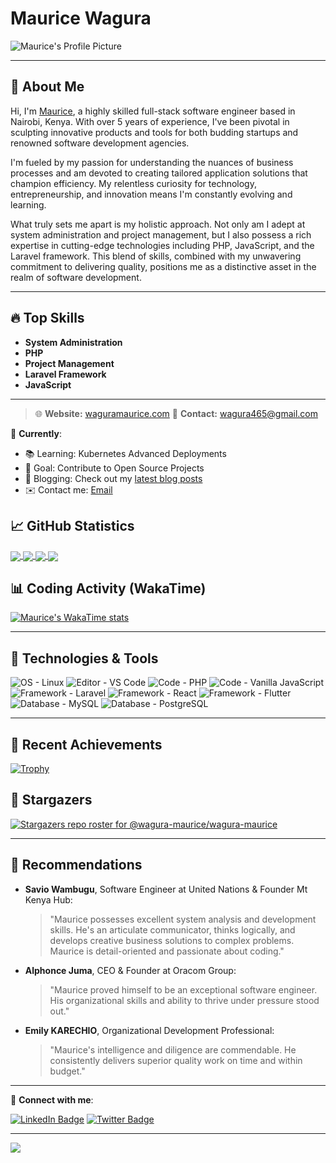 # Maurice Wagura

![Maurice's Profile Picture](https://www.gravatar.com/avatar/be2d95a1ec62317ee0f412f65a8a3b59)

---

## 🚀 About Me

Hi, I'm [Maurice](https://waguramaurice.com/), a highly skilled full-stack software engineer based in Nairobi, Kenya. With over 5 years of experience, I've been pivotal in sculpting innovative products and tools for both budding startups and renowned software development agencies.

I'm fueled by my passion for understanding the nuances of business processes and am devoted to creating tailored application solutions that champion efficiency. My relentless curiosity for technology, entrepreneurship, and innovation means I'm constantly evolving and learning.

What truly sets me apart is my holistic approach. Not only am I adept at system administration and project management, but I also possess a rich expertise in cutting-edge technologies including PHP, JavaScript, and the Laravel framework. This blend of skills, combined with my unwavering commitment to delivering quality, positions me as a distinctive asset in the realm of software development.

---

## 🔥 Top Skills

- **System Administration**
- **PHP**
- **Project Management**
- **Laravel Framework**
- **JavaScript**

---

> 🌐 **Website:** [waguramaurice.com](https://waguramaurice.com/)
> 📧 **Contact:** wagura465@gmail.com

📍 **Currently**:
- 📚 Learning: Kubernetes Advanced Deployments
- 🎯 Goal: Contribute to Open Source Projects
- 📝 Blogging: Check out my [latest blog posts](#)
- ✉️ Contact me: [Email](mailto:wagura465@gmail.com)

## &#x1f4c8; GitHub Statistics

<!-- GitHub Stats -->
<a href="https://github.com/wagura-maurice/wagura-maurice">
  <img align="center" src="https://github-readme-stats.vercel.app/api/top-langs/?username=wagura-maurice&show_icons=true&hide=html&title_color=abd200&text_color=f9f9f9f9&icon_color=70a5fd&bg_color=373f51"/>
</a>
<a href="https://github.com/wagura-maurice/wagura-maurice">
  <img align="center" src="https://github-readme-stats.vercel.app/api?username=wagura-maurice&show_icons=true&count_private=true&title_color=abd200&text_color=f9f9f9f9&icon_color=70a5fd&bg_color=373f51"/>
</a>

<!-- Streak Stats -->
<a href="https://github.com/wagura-maurice/wagura-maurice">
  <img align="center" src="https://github-readme-streak-stats.herokuapp.com/?user=wagura-maurice&background=373f51&stroke=70a5fd&ring=70a5fd&fire=70a5fd&currStreakLabel=70a5fd"/>
</a>

<!-- Activity Graph -->
<a href="https://github.com/wagura-maurice">
  <img align="center" src="https://github-readme-activity-graph.vercel.app/graph?username=wagura-maurice&theme=dracula&bg_color=373f51&color=70a5fd&line=abd200&point=ffffff&hide_border=true"/>
</a>

## 📊 Coding Activity (WakaTime)

[![Maurice's WakaTime stats](https://github-readme-stats.vercel.app/api/wakatime?username=wagura-maurice&theme=dark&bg_color=373f51&title_color=abd200&text_color=f9f9f9)](https://wakatime.com/@montanabay39)

---

## 🔧 Technologies & Tools

![OS - Linux](https://img.shields.io/badge/OS-Linux-informational?style=flat&logo=linux&color=70a5fd)
![Editor - VS Code](https://img.shields.io/badge/Editor-VS_Code-informational?style=flat&logo=visual-studio-code&color=70a5fd)
![Code - PHP](https://img.shields.io/badge/Code-PHP-informational?style=flat&logo=php&color=70a5fd)
![Code - Vanilla JavaScript](https://img.shields.io/badge/Code-Vanilla_JavaScript-informational?style=flat&logo=javascript&color=70a5fd)
![Framework - Laravel](https://img.shields.io/badge/Framework-Laravel-informational?style=flat&logo=laravel&color=70a5fd)
![Framework - React](https://img.shields.io/badge/Framework-React-informational?style=flat&logo=react&color=70a5fd)
![Framework - Flutter](https://img.shields.io/badge/Framework-Flutter-informational?style=flat&logo=flutter&color=70a5fd)
![Database - MySQL](https://img.shields.io/badge/Database-MySQL-informational?style=flat&logo=mysql&color=70a5fd)
![Database - PostgreSQL](https://img.shields.io/badge/Database-PostgreSQL-informational?style=flat&logo=postgresql&color=70a5fd)

---

## 🌟 Recent Achievements

[![Trophy](https://github-profile-trophy.vercel.app/?username=wagura-maurice&theme=matrix&margin-w=15&margin-h=15)](https://github.com/ryo-ma/github-profile-trophy)

## 🌌 Stargazers

[![Stargazers repo roster for @wagura-maurice/wagura-maurice](https://reporoster.com/stars/wagura-maurice/wagura-maurice)](https://github.com/wagura-maurice/wagura-maurice/stargazers)

---

## 👥 Recommendations

- **Savio Wambugu**, Software Engineer at United Nations & Founder Mt Kenya Hub:
  > "Maurice possesses excellent system analysis and development skills. He's an articulate communicator, thinks logically, and develops creative business solutions to complex problems. Maurice is detail-oriented and passionate about coding."

- **Alphonce Juma**, CEO & Founder at Oracom Group:
  > "Maurice proved himself to be an exceptional software engineer. His organizational skills and ability to thrive under pressure stood out."

- **Emily KARECHIO**, Organizational Development Professional:
  > "Maurice's intelligence and diligence are commendable. He consistently delivers superior quality work on time and within budget."

---

💬 **Connect with me**: 

[![LinkedIn Badge](https://img.shields.io/badge/-WaguraMaurice-blue?style=flat-square&logo=Linkedin&logoColor=white&link=https://www.linkedin.com/in/wagura-maurice/)](https://www.linkedin.com/in/waguramaurice/)
[![Twitter Badge](https://img.shields.io/badge/-@montanabay39-00acee?style=flat-square&logo=twitter&logoColor=white&link=https://twitter.com/montanabay39)](https://twitter.com/montanabay39)

---

![](https://visitor-badge.glitch.me/badge?page_id=wagura-maurice.wagura-maurice)
